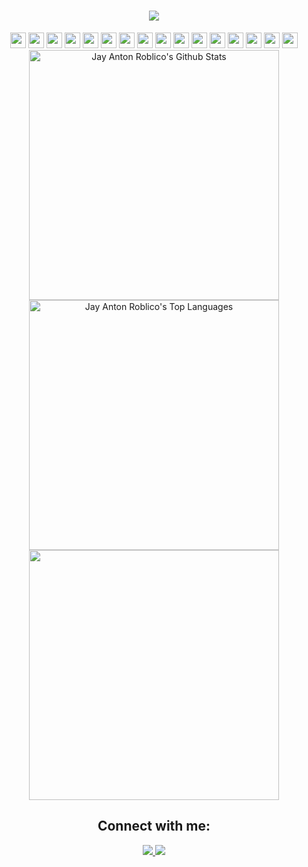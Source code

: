 <h1 align="center">
  <a href="https://git.io/typing-svg">
    <img src="https://readme-typing-svg.herokuapp.com/?lines=Hello!+👋;I'm+Jay+Anton+Roblico.&center=true&size=30">
  </a>
</h1>
<!-- <p align="center">I am a Software Engineer from Philippines, focused on working with Web and Mobile Systems. Currently working from home as a Fullstack Javascript Web Developer.</p> -->

<!-- languages and tools -->
<div align="center">
  <span><img src="https://img.shields.io/badge/html5-E34F26.svg?style=for-the-badge&logo=HTML5&logoColor=white" height="25px" /></span>
  <span><img src="https://img.shields.io/badge/css3-1572B6.svg?style=for-the-badge&logo=css3&logoColor=white" height="25px" /></span>
  <span><img src="https://img.shields.io/badge/javascript-F7DF1E.svg?style=for-the-badge&logo=javascript&logoColor=black" height="25px" /></span>
  <span><img src="https://img.shields.io/badge/nodejs-339933.svg?style=for-the-badge&logo=node.js&logoColor=white" height="25px" /></span>
  <span><img src="https://img.shields.io/badge/react-61DAFB.svg?style=for-the-badge&logo=react&logoColor=black" height="25px" /></span>
  <span><img src="https://img.shields.io/badge/nextjs-000000.svg?style=for-the-badge&logo=next.js&logoColor=white" height="25px" /></span>
  <span><img src="https://img.shields.io/badge/nuxt-00DC82.svg?style=for-the-badge&logo=nuxt.js&logoColor=white" height="25px" /></span>
  <span><img src="https://img.shields.io/badge/expo-000020.svg?style=for-the-badge&logo=expo&logoColor=white" height="25px" /></span>
  <span><img src="https://img.shields.io/badge/expressjs-000000.svg?style=for-the-badge&logo=express&logoColor=white" height="25px" /></span>
  <span><img src="https://img.shields.io/badge/nestjs-E0234E.svg?style=for-the-badge&logo=nestjs&logoColor=white" height="25px" /></span>
  <span><img src="https://img.shields.io/badge/python-ffd43b.svg?style=for-the-badge&logo=python&logoColor=306998" height="25px" /></span>
  <span><img src="https://img.shields.io/badge/django-092E20.svg?style=for-the-badge&logo=django&logoColor=white" height="25px" /></span>
  <span><img src="https://img.shields.io/badge/git%20-%23F05032.svg?&style=for-the-badge&logo=git&logoColor=white" height="25px"></span>
  <span><img src="https://img.shields.io/badge/firebase-FFCA28?&style=for-the-badge&logo=firebase&logoColor=black" height="25px"></span>
  <span><img src="https://img.shields.io/badge/docker-2496ED?&style=for-the-badge&logo=docker&logoColor=white" height="25px"></span>
  <span><img src="https://img.shields.io/badge/ubuntu-E95420?&style=for-the-badge&logo=ubuntu&logoColor=white" height="25px"></span>
</div

<!-- stats -->
<div align="center">
   <img alt="Jay Anton Roblico's Github Stats" width="400" src="https://github-readme-stats.vercel.app/api?username=saerdyey&show_icons=true&theme=dark&bg_color=0D1117&text_color=ffffff&hide_border=true&icon_color=528AAE"/></a>
  <img alt="Jay Anton Roblico's Top Languages" width="400" src="https://github-readme-stats.vercel.app/api/top-langs/?username=saerdyey&langs_count=8&count_private=true&layout=compact&theme=react&hide_border=true&bg_color=0D1117&title_color=ffffff" /></a>
</div>
<div align="center"> 
  <img width="400" src="https://github-readme-streak-stats.herokuapp.com/?user=saerdyey&hide_border=true&show_icons=true&currStreakNum=FFFFFF&sideNums=FFFFFF&border=true&currStreakLabel=FFFFFF&background=0D1117&sideLabels=FFFFFF&dates=58A6FF" />

<!-- socials -->
<div>
  <h2>Connect with me:</h2>
  <a target="_blank" href="https://www.facebook.com/saerdyey/">
      <img src="https://img.shields.io/badge/jay anton roblico-D3D3D3.svg?style=for-the-badge&logo=facebook&logoColor=white%22%20height=%2225" />
   </a>
  <a target="_blank" href="https://www.linkedin.com/in/jay-anton-roblico-4483a515b/">
    <img src="https://img.shields.io/badge/jay anton roblico-0A66C2.svg?style=for-the-badge&logo=linkedin&logoColor=white%22%20height=%2225" />
  </a>
  <br>
</div>
